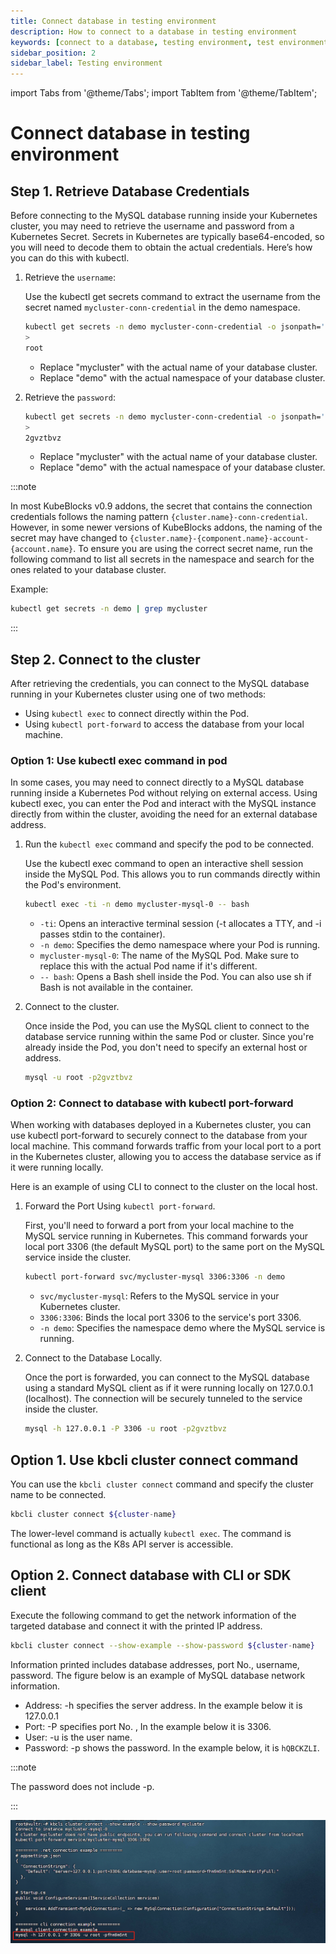 ```yaml
---
title: Connect database in testing environment
description: How to connect to a database in testing environment
keywords: [connect to a database, testing environment, test environment]
sidebar_position: 2
sidebar_label: Testing environment
---
```


import Tabs from '@theme/Tabs';
import TabItem from '@theme/TabItem';

# Connect database in testing environment

<Tabs>

<TabItem value="kubectl" label="kubectl" default>

## Step 1. Retrieve Database Credentials

Before connecting to the MySQL database running inside your Kubernetes cluster, you may need to retrieve the username and password from a Kubernetes Secret. Secrets in Kubernetes are typically base64-encoded, so you will need to decode them to obtain the actual credentials. Here’s how you can do this with kubectl.

1. Retrieve the `username`:

   Use the kubectl get secrets command to extract the username from the secret named `mycluster-conn-credential` in the demo namespace.

   ```bash
   kubectl get secrets -n demo mycluster-conn-credential -o jsonpath='{.data.username}' | base64 -d
   >
   root
   ```

   - Replace "mycluster" with the actual name of your database cluster.
   - Replace "demo" with the actual namespace of your database cluster.

2. Retrieve the `password`:

   ```bash
   kubectl get secrets -n demo mycluster-conn-credential -o jsonpath='{.data.password}' | base64 -d
   >
   2gvztbvz
   ```

   - Replace "mycluster" with the actual name of your database cluster.
   - Replace "demo" with the actual namespace of your database cluster.

:::note

In most KubeBlocks v0.9 addons, the secret that contains the connection credentials follows the naming pattern `{cluster.name}-conn-credential`. However, in some newer versions of KubeBlocks addons, the naming of the secret may have changed to `{cluster.name}-{component.name}-account-{account.name}`. To ensure you are using the correct secret name, run the following command to list all secrets in the namespace and search for the ones related to your database cluster.

Example:

```bash
kubectl get secrets -n demo | grep mycluster
```

:::

## Step 2. Connect to the cluster

After retrieving the credentials, you can connect to the MySQL database running in your Kubernetes cluster using one of two methods:

- Using `kubectl exec` to connect directly within the Pod.
- Using `kubectl port-forward` to access the database from your local machine.

### Option 1: Use kubectl exec command in pod

In some cases, you may need to connect directly to a MySQL database running inside a Kubernetes Pod without relying on external access. Using kubectl exec, you can enter the Pod and interact with the MySQL instance directly from within the cluster, avoiding the need for an external database address.

1. Run the `kubectl exec` command and specify the pod to be connected.

   Use the kubectl exec command to open an interactive shell session inside the MySQL Pod. This allows you to run commands directly within the Pod's environment.

   ```bash
   kubectl exec -ti -n demo mycluster-mysql-0 -- bash
   ```

   - `-ti`: Opens an interactive terminal session (-t allocates a TTY, and -i passes stdin to the container).
   - `-n demo`: Specifies the demo namespace where your Pod is running.
   - `mycluster-mysql-0`: The name of the MySQL Pod. Make sure to replace this with the actual Pod name if it's different.
   - `-- bash`: Opens a Bash shell inside the Pod. You can also use sh if Bash is not available in the container.

2. Connect to the cluster.

   Once inside the Pod, you can use the MySQL client to connect to the database service running within the same Pod or cluster. Since you're already inside the Pod, you don't need to specify an external host or address.

   ```bash
   mysql -u root -p2gvztbvz
   ```

### Option 2: Connect to database with kubectl port-forward

When working with databases deployed in a Kubernetes cluster, you can use kubectl port-forward to securely connect to the database from your local machine. This command forwards traffic from your local port to a port in the Kubernetes cluster, allowing you to access the database service as if it were running locally.

Here is an example of using CLI to connect to the cluster on the local host.

1. Forward the Port Using `kubectl port-forward`.

   First, you'll need to forward a port from your local machine to the MySQL service running in Kubernetes. This command forwards your local port 3306 (the default MySQL port) to the same port on the MySQL service inside the cluster.

   ```bash
   kubectl port-forward svc/mycluster-mysql 3306:3306 -n demo
   ```

   - `svc/mycluster-mysql`: Refers to the MySQL service in your Kubernetes cluster.
   - `3306:3306`: Binds the local port 3306 to the service's port 3306.
   - `-n demo`: Specifies the namespace demo where the MySQL service is running.

2. Connect to the Database Locally.

   Once the port is forwarded, you can connect to the MySQL database using a standard MySQL client as if it were running locally on 127.0.0.1 (localhost). The connection will be securely tunneled to the service inside the cluster.

   ```bash
   mysql -h 127.0.0.1 -P 3306 -u root -p2gvztbvz
   ```

</TabItem>

<TabItem value="kbcli" label="kbcli">

## Option 1. Use kbcli cluster connect command

You can use the `kbcli cluster connect` command and specify the cluster name to be connected.

```bash
kbcli cluster connect ${cluster-name}
```

The lower-level command is actually `kubectl exec`. The command is functional as long as the K8s API server is accessible.

## Option 2. Connect database with CLI or SDK client

Execute the following command to get the network information of the targeted database and connect it with the printed IP address.

```bash
kbcli cluster connect --show-example --show-password ${cluster-name}
```

Information printed includes database addresses, port No., username, password. The figure below is an example of MySQL database network information.

- Address: -h specifies the server address. In the example below it is 127.0.0.1
- Port: -P specifies port No. , In the example below it is 3306.
- User: -u is the user name.
- Password: -p shows the password. In the example below, it is `hQBCKZLI`.

:::note

The password does not include -p.

:::

![Example](./../../img/connect_database_with_CLI_or_SDK_client.png)

</TabItem>

</Tabs>
